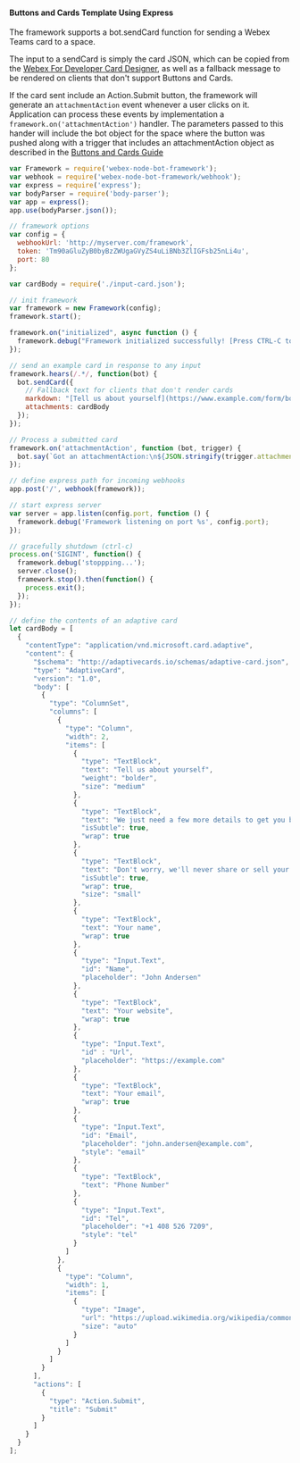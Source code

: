 #### Buttons and Cards Template Using Express
The framework supports a bot.sendCard function for sending a Webex Teams card to a space.

The input to a sendCard is simply the card JSON, which can be copied from the [Webex For Developer Card Designer](https://developer.webex.com/buttons-and-cards-designer), as well as a fallback message to be rendered on clients that don't support Buttons and Cards.

If the card sent include an Action.Submit button, the framework will generate an `attachmentAction` event whenever a user clicks on it.  Application can process these events by implementation a `framework.on('attachmentAction')` handler.  The parameters passed to this hander will include the bot object for the space where the button was pushed along with a trigger that includes an attachmentAction object as described in the [Buttons and Cards Guide](https://developer.webex.com/docs/api/guides/cards/working-with-cards)

```js
var Framework = require('webex-node-bot-framework');
var webhook = require('webex-node-bot-framework/webhook');
var express = require('express');
var bodyParser = require('body-parser');
var app = express();
app.use(bodyParser.json());

// framework options
var config = {
  webhookUrl: 'http://myserver.com/framework',
  token: 'Tm90aGluZyB0byBzZWUgaGVyZS4uLiBNb3ZlIGFsb25nLi4u',
  port: 80
};

var cardBody = require('./input-card.json');

// init framework
var framework = new Framework(config);
framework.start();

framework.on("initialized", async function () {
  framework.debug("Framework initialized successfully! [Press CTRL-C to quit]");
});

// send an example card in response to any input
framework.hears(/.*/, function(bot) {
  bot.sendCard({
    // Fallback text for clients that don't render cards
    markdown: "[Tell us about yourself](https://www.example.com/form/book-vacation). We just need a few more details to get you booked for the trip of a lifetime!",
    attachments: cardBody
  });
});

// Process a submitted card
framework.on('attachmentAction', function (bot, trigger) {
  bot.say(`Got an attachmentAction:\n${JSON.stringify(trigger.attachmentAction, null, 2)}`);
});

// define express path for incoming webhooks
app.post('/', webhook(framework));

// start express server
var server = app.listen(config.port, function () {
  framework.debug('Framework listening on port %s', config.port);
});

// gracefully shutdown (ctrl-c)
process.on('SIGINT', function() {
  framework.debug('stoppping...');
  server.close();
  framework.stop().then(function() {
    process.exit();
  });
});

// define the contents of an adaptive card
let cardBody = [
  {
    "contentType": "application/vnd.microsoft.card.adaptive",
    "content": {
      "$schema": "http://adaptivecards.io/schemas/adaptive-card.json",
      "type": "AdaptiveCard",
      "version": "1.0",
      "body": [
        {
          "type": "ColumnSet",
          "columns": [
            {
              "type": "Column",
              "width": 2,
              "items": [
                {
                  "type": "TextBlock",
                  "text": "Tell us about yourself",
                  "weight": "bolder",
                  "size": "medium"
                },
                {
                  "type": "TextBlock",
                  "text": "We just need a few more details to get you booked for the trip of a lifetime!",
                  "isSubtle": true,
                  "wrap": true
                },
                {
                  "type": "TextBlock",
                  "text": "Don't worry, we'll never share or sell your information.",
                  "isSubtle": true,
                  "wrap": true,
                  "size": "small"
                },
                {
                  "type": "TextBlock",
                  "text": "Your name",
                  "wrap": true
                },
                {
                  "type": "Input.Text",
                  "id": "Name",
                  "placeholder": "John Andersen"
                },
                {
                  "type": "TextBlock",
                  "text": "Your website",
                  "wrap": true
                },
                {
                  "type": "Input.Text",
                  "id" : "Url",
                  "placeholder": "https://example.com"
                },
                {
                  "type": "TextBlock",
                  "text": "Your email",
                  "wrap": true
                },
                {
                  "type": "Input.Text",
                  "id": "Email",
                  "placeholder": "john.andersen@example.com",
                  "style": "email"
                },
                {
                  "type": "TextBlock",
                  "text": "Phone Number"
                },
                {
                  "type": "Input.Text",
                  "id": "Tel",
                  "placeholder": "+1 408 526 7209",
                  "style": "tel"
                }
              ]
            },
            {
              "type": "Column",
              "width": 1,
              "items": [
                {
                  "type": "Image",
                  "url": "https://upload.wikimedia.org/wikipedia/commons/b/b2/Diver_Silhouette%2C_Great_Barrier_Reef.jpg",
                  "size": "auto"
                }
              ]
            }
          ]
        }
      ],
      "actions": [
        {
          "type": "Action.Submit",
          "title": "Submit"
        }
      ]
    }
  }
];
```
